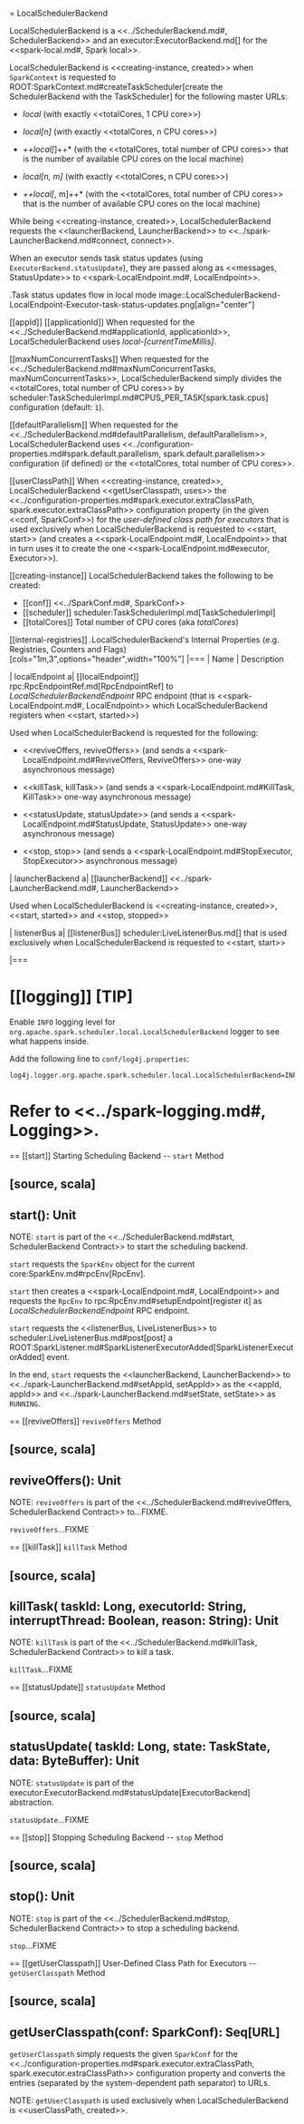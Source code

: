 = LocalSchedulerBackend

LocalSchedulerBackend is a <<../SchedulerBackend.md#, SchedulerBackend>> and an executor:ExecutorBackend.md[] for the <<spark-local.md#, Spark local>>.

LocalSchedulerBackend is <<creating-instance, created>> when `SparkContext` is requested to ROOT:SparkContext.md#createTaskScheduler[create the SchedulerBackend with the TaskScheduler] for the following master URLs:

* *local* (with exactly <<totalCores, 1 CPU core>>)

* *local[n]* (with exactly <<totalCores, n CPU cores>>)

* *++local[*]++* (with the <<totalCores, total number of CPU cores>> that is the number of available CPU cores on the local machine)

* *local[n, m]* (with exactly <<totalCores, n CPU cores>>)

* *++local[*, m]++* (with the <<totalCores, total number of CPU cores>> that is the number of available CPU cores on the local machine)

While being <<creating-instance, created>>, LocalSchedulerBackend requests the <<launcherBackend, LauncherBackend>> to <<../spark-LauncherBackend.md#connect, connect>>.

When an executor sends task status updates (using `ExecutorBackend.statusUpdate`), they are passed along as <<messages, StatusUpdate>> to <<spark-LocalEndpoint.md#, LocalEndpoint>>.

.Task status updates flow in local mode
image::LocalSchedulerBackend-LocalEndpoint-Executor-task-status-updates.png[align="center"]

[[appId]]
[[applicationId]]
When requested for the <<../SchedulerBackend.md#applicationId, applicationId>>, LocalSchedulerBackend uses *local-[currentTimeMillis]*.

[[maxNumConcurrentTasks]]
When requested for the <<../SchedulerBackend.md#maxNumConcurrentTasks, maxNumConcurrentTasks>>, LocalSchedulerBackend simply divides the <<totalCores, total number of CPU cores>> by scheduler:TaskSchedulerImpl.md#CPUS_PER_TASK[spark.task.cpus] configuration (default: `1`).

[[defaultParallelism]]
When requested for the <<../SchedulerBackend.md#defaultParallelism, defaultParallelism>>, LocalSchedulerBackend uses <<../configuration-properties.md#spark.default.parallelism, spark.default.parallelism>> configuration (if defined) or the <<totalCores, total number of CPU cores>>.

[[userClassPath]]
When <<creating-instance, created>>, LocalSchedulerBackend <<getUserClasspath, uses>> the <<../configuration-properties.md#spark.executor.extraClassPath, spark.executor.extraClassPath>> configuration property (in the given <<conf, SparkConf>>) for the *user-defined class path for executors* that is used exclusively when LocalSchedulerBackend is requested to <<start, start>> (and creates a <<spark-LocalEndpoint.md#, LocalEndpoint>> that in turn uses it to create the one <<spark-LocalEndpoint.md#executor, Executor>>).

[[creating-instance]]
LocalSchedulerBackend takes the following to be created:

* [[conf]] <<../SparkConf.md#, SparkConf>>
* [[scheduler]] scheduler:TaskSchedulerImpl.md[TaskSchedulerImpl]
* [[totalCores]] Total number of CPU cores (aka _totalCores_)

[[internal-registries]]
.LocalSchedulerBackend's Internal Properties (e.g. Registries, Counters and Flags)
[cols="1m,3",options="header",width="100%"]
|===
| Name
| Description

| localEndpoint
a| [[localEndpoint]] rpc:RpcEndpointRef.md[RpcEndpointRef] to *LocalSchedulerBackendEndpoint* RPC endpoint (that is <<spark-LocalEndpoint.md#, LocalEndpoint>> which LocalSchedulerBackend registers when <<start, started>>)

Used when LocalSchedulerBackend is requested for the following:

* <<reviveOffers, reviveOffers>> (and sends a <<spark-LocalEndpoint.md#ReviveOffers, ReviveOffers>> one-way asynchronous message)

* <<killTask, killTask>> (and sends a <<spark-LocalEndpoint.md#KillTask, KillTask>> one-way asynchronous message)

* <<statusUpdate, statusUpdate>> (and sends a <<spark-LocalEndpoint.md#StatusUpdate, StatusUpdate>> one-way asynchronous message)

* <<stop, stop>> (and sends a <<spark-LocalEndpoint.md#StopExecutor, StopExecutor>> asynchronous message)

| launcherBackend
a| [[launcherBackend]] <<../spark-LauncherBackend.md#, LauncherBackend>>

Used when LocalSchedulerBackend is <<creating-instance, created>>, <<start, started>> and <<stop, stopped>>

| listenerBus
a| [[listenerBus]] scheduler:LiveListenerBus.md[] that is used exclusively when LocalSchedulerBackend is requested to <<start, start>>

|===

[[logging]]
[TIP]
====
Enable `INFO` logging level for `org.apache.spark.scheduler.local.LocalSchedulerBackend` logger to see what happens inside.

Add the following line to `conf/log4j.properties`:

```
log4j.logger.org.apache.spark.scheduler.local.LocalSchedulerBackend=INFO
```

Refer to <<../spark-logging.md#, Logging>>.
====

== [[start]] Starting Scheduling Backend -- `start` Method

[source, scala]
----
start(): Unit
----

NOTE: `start` is part of the <<../SchedulerBackend.md#start, SchedulerBackend Contract>> to start the scheduling backend.

`start` requests the `SparkEnv` object for the current core:SparkEnv.md#rpcEnv[RpcEnv].

`start` then creates a <<spark-LocalEndpoint.md#, LocalEndpoint>> and requests the `RpcEnv` to rpc:RpcEnv.md#setupEndpoint[register it] as *LocalSchedulerBackendEndpoint* RPC endpoint.

`start` requests the <<listenerBus, LiveListenerBus>> to scheduler:LiveListenerBus.md#post[post] a ROOT:SparkListener.md#SparkListenerExecutorAdded[SparkListenerExecutorAdded] event.

In the end, `start` requests the <<launcherBackend, LauncherBackend>> to <<../spark-LauncherBackend.md#setAppId, setAppId>> as the <<appId, appId>> and <<../spark-LauncherBackend.md#setState, setState>> as `RUNNING`.

== [[reviveOffers]] `reviveOffers` Method

[source, scala]
----
reviveOffers(): Unit
----

NOTE: `reviveOffers` is part of the <<../SchedulerBackend.md#reviveOffers, SchedulerBackend Contract>> to...FIXME.

`reviveOffers`...FIXME

== [[killTask]] `killTask` Method

[source, scala]
----
killTask(
  taskId: Long,
  executorId: String,
  interruptThread: Boolean,
  reason: String): Unit
----

NOTE: `killTask` is part of the <<../SchedulerBackend.md#killTask, SchedulerBackend Contract>> to kill a task.

`killTask`...FIXME

== [[statusUpdate]] `statusUpdate` Method

[source, scala]
----
statusUpdate(
  taskId: Long,
  state: TaskState,
  data: ByteBuffer): Unit
----

NOTE: `statusUpdate` is part of the executor:ExecutorBackend.md#statusUpdate[ExecutorBackend] abstraction.

`statusUpdate`...FIXME

== [[stop]] Stopping Scheduling Backend -- `stop` Method

[source, scala]
----
stop(): Unit
----

NOTE: `stop` is part of the <<../SchedulerBackend.md#stop, SchedulerBackend Contract>> to stop a scheduling backend.

`stop`...FIXME

== [[getUserClasspath]] User-Defined Class Path for Executors -- `getUserClasspath` Method

[source, scala]
----
getUserClasspath(conf: SparkConf): Seq[URL]
----

`getUserClasspath` simply requests the given `SparkConf` for the <<../configuration-properties.md#spark.executor.extraClassPath, spark.executor.extraClassPath>> configuration property and converts the entries (separated by the system-dependent path separator) to URLs.

NOTE: `getUserClasspath` is used exclusively when LocalSchedulerBackend is <<userClassPath, created>>.
